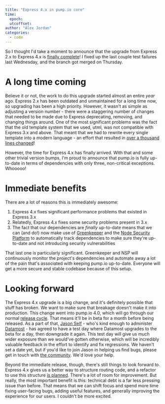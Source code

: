 ```yaml
---
title: "Express 4.x in pump.io core"
time:
  epoch:
  utcoffset:
author: "Alex Jordan"
categories:
  - code
---
```


So I thought I'd take a moment to announce that the upgrade from Express 2.x to Express 4.x is [finally complete][pr]! I fixed up the last couple test failures last Wednesday, and the branch got merged on Thursday.

# A long time coming

Believe it or not, the work to do this upgrade started almost an entire _year_ ago. Express 2.x has been outdated and unmaintained for a long time now, so upgrading has been a high priority. However, it wasn't as simple as adjusting a version number - there were a staggering number of changes that needed to be made due to Express deprecating, removing, and changing things around. One of the most significant problems was the fact that the old template system that we used, utml, was not compatible with Express 3.x and above. That meant that we had to rewrite every single template into a modern language - an effort that resulted in [over a thousand lines changed][jade]!

However, the time for Express 4.x has finally arrived. With that and some other trivial version bumps, I'm proud to announce that pump.io is fully up-to-date in terms of dependencies with only three, non-critical exceptions. Whooooo!

# Immediate benefits

There are a lot of reasons this is immediately awesome:

1. Express 4.x fixes significant performance problems that existed in Express 3.x
2. Relatedly, Express 4.x fixes some security problems present in 3.x
3. The fact that our dependencies are _finally_ up-to-date means that we can (and do!) now make use of [Greenkeeper][] and the [Node Security Platform][nsp] to automatically track dependencies to make sure they're up-to-date and not introducing security vulnerabilities

That last one is particularly significant. Greenkeeper and NSP will continuously monitor the project's dependencies and automate away a lot of the pain that's associated with keeping pump.io up-to-date. Everyone will get a more secure and stable codebase because of this setup.

# Looking forward

The Express 4.x upgrade is a big change, and it's definitely possible that stuff has broken. We want to make sure that breakage doesn't make it into production. This change went into pump.io 4.0, which will go through our normal [release cycle][]. That means it'll be in beta for a month before being released. As a part of that, [Jason Self][] - who's kind enough to administer [Datamost][] - has agreed to have a test day where Datamost upgrades to the beta for a day, then downgrade it again. This test day will give us much wider exposure than we would've gotten otherwise, which will be incredibly valuable feedback in the effort to identify and fix regressions. We haven't set a date yet, but if you'd like to join Jason in helping us find bugs, please get in touch with [the community][]. We'd love your help.

Beyond the immediate release, though, there's still things to look forward to. Express 4.x gives us a better way to structure routing code, and a refactor to use this structure [is planned][router]. There's a lot of room for improvement. But really, the most important benefit is this: technical debt is a far less pressing issue than before. That means that we can shift focus and spend more time fixing user-facing bugs, adding useful features, and generally improving the experience for our users. I couldn't be more excited.

 [pr]: https://github.com/pump-io/pump.io/pull/1208
 [jade]: https://github.com/pump-io/pump.io/pull/1170
 [Greenkeeper]: https://greenkeeper.io/
 [nsp]: https://nodesecurity.io/orgs/pumpio/projects/32213bb8-f9a6-4dd0-8fc6-5caa8ea5f8fc
 [release cycle]: https://github.com/pump-io/pump.io/wiki/Release-cycle
 [Jason Self]: https://jxself.org/
 [Datamost]: https://datamost.com/
 [the community]: https://github.com/pump-io/pump.io/wiki/Community
 [router]: https://github.com/pump-io/pump.io/issues/1232
